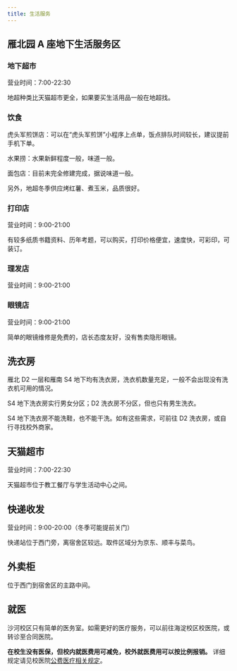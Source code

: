 ```yaml
---
title: 生活服务
---
```


## 雁北园 A 座地下生活服务区

### 地下超市


营业时间：7:00-22:30

地超种类比天猫超市更全，如果要买生活用品一般在地超找。

### 饮食

虎头军煎饼店：可以在“虎头军煎饼”小程序上点单，饭点排队时间较长，建议提前手机下单。

水果捞：水果新鲜程度一般，味道一般。

面包店：目前未完全修建完成，据说味道一般。

另外，地超冬季供应烤红薯、煮玉米，品质很好。

### 打印店

营业时间：9:00-21:00

有较多纸质书籍资料、历年考题，可以购买，打印价格便宜，速度快，可彩印，可装订。

### 理发店

营业时间：9:00-21:00

### 眼镜店

营业时间：9:00-21:00

简单的眼镜维修是免费的，店长态度友好，没有售卖隐形眼镜。

## 洗衣房

雁北 D2 一层和雁南 S4 地下均有洗衣房，洗衣机数量充足，一般不会出现没有洗衣机可用的情况。

S4 地下洗衣房实行男女分区；D2 洗衣房不分区，但也只有男生洗衣。

S4 地下洗衣房不能洗鞋，也不能干洗。如有这些需求，可前往 D2 洗衣房，或自行寻找校外商家。

## 天猫超市

营业时间：7:00-22:30

天猫超市位于教工餐厅与学生活动中心之间。

## 快递收发

营业时间：9:00-20:00（冬季可能提前关门）

快递站位于西门旁，离宿舍区较远。取件区域分为京东、顺丰与菜鸟。

## 外卖柜

位于西门到宿舍区的主路中间。

## 就医

沙河校区只有简单的医务室。如需更好的医疗服务，可以前往海淀校区校医院，或转诊至合同医院。

**在校生没有医保，但校内就医费用可减免，校外就医费用可以按比例报销。** 详细规定请见校医院[公费医疗相关规定](https://xyy.bupt.edu.cn/info/1058/1391.htm)。
